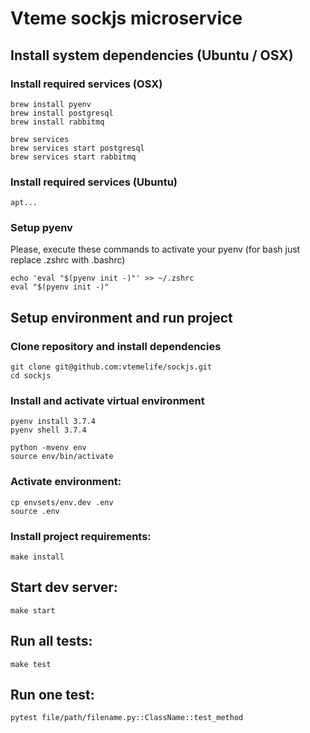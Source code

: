 # Vteme sockjs microservice

## Install system dependencies (Ubuntu / OSX)

### Install required services (OSX)

```
brew install pyenv
brew install postgresql
brew install rabbitmq

brew services
brew services start postgresql
brew services start rabbitmq
```

### Install required services (Ubuntu)

```
apt...
```

### Setup pyenv

Please, execute these commands to activate your pyenv (for bash just replace .zshrc with .bashrc)

```
echo 'eval "$(pyenv init -)"' >> ~/.zshrc
eval "$(pyenv init -)"
```

## Setup environment and run project

### Clone repository and install dependencies

```
git clone git@github.com:vtemelife/sockjs.git
cd sockjs
```

### Install and activate virtual environment

```
pyenv install 3.7.4
pyenv shell 3.7.4

python -mvenv env
source env/bin/activate
```

### Activate environment:

```
cp envsets/env.dev .env
source .env
```

### Install project requirements:

```
make install
```

## Start dev server:

```
make start
```

## Run all tests:

```
make test
```

## Run one test:

```
pytest file/path/filename.py::ClassName::test_method
```
